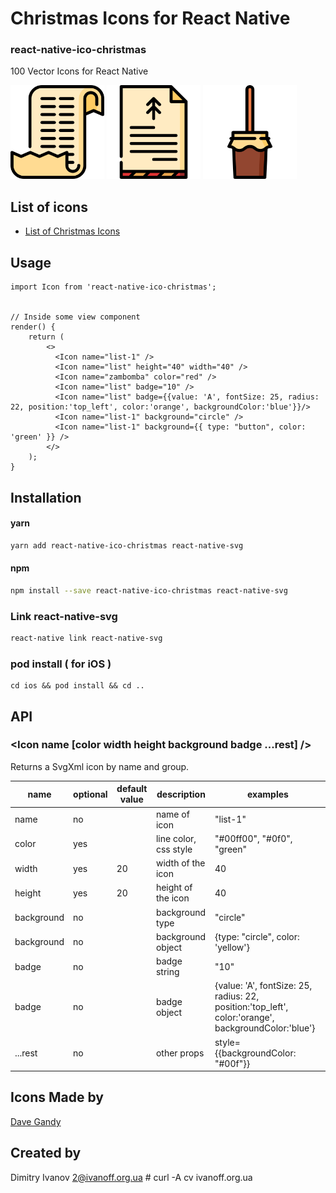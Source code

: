# Christmas Icons for React Native

### react-native-ico-christmas

100 Vector Icons for React Native

<img src="./static/list-1.png" alt="list-1" width="150" height="150"> <img src="./static/list.png" alt="list" width="150" height="150"> <img src="./static/zambomba.png" alt="zambomba" width="150" height="150">

## List of icons

- [List of Christmas Icons](http://ico.simpleness.org/pack/christmas)

## Usage

```
import Icon from 'react-native-ico-christmas';


// Inside some view component
render() {
    return (
        <>
          <Icon name="list-1" />
          <Icon name="list" height="40" width="40" />
          <Icon name="zambomba" color="red" />
          <Icon name="list" badge="10" />
          <Icon name="list" badge={{value: 'A', fontSize: 25, radius: 22, position:'top_left', color:'orange', backgroundColor:'blue'}}/>
          <Icon name="list-1" background="circle" />
          <Icon name="list-1" background={{ type: "button", color: 'green' }} />
        </>
    );
}

```

## Installation

#### yarn

```bash
yarn add react-native-ico-christmas react-native-svg
```

#### npm

```bash
npm install --save react-native-ico-christmas react-native-svg
```

### Link react-native-svg

```bash
react-native link react-native-svg
```

### pod install ( for iOS )

```
cd ios && pod install && cd ..
```

## API

### <Icon name [color width height background badge ...rest] />

Returns a SvgXml icon by name and group.

 name | optional | default value | description | examples
------|----------|---------------|-------------|---------
name | no |  | name of icon | "list-1"
color | yes | | line color, css style | "#00ff00", "#0f0", "green"
width | yes | 20 | width of the icon | 40
height | yes | 20 | height of the icon | 40
background | no | | background type | "circle"
background | no | | background object | {type: "circle", color: 'yellow'}
badge | no | | badge string | "10"
badge | no | | badge object | {value: 'A', fontSize: 25, radius: 22, position:'top_left', color:'orange', backgroundColor:'blue'}
...rest | no | | other props | style={{backgroundColor: "#00f"}}

## Icons Made by

[Dave Gandy](https://www.flaticon.com/authors/dave-gandy)

## Created by

Dimitry Ivanov <2@ivanoff.org.ua> # curl -A cv ivanoff.org.ua

